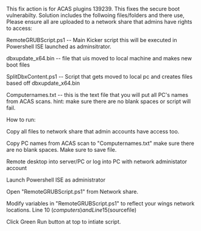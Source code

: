 This fix action is for ACAS plugins 139239. This fixes the secure boot vulnerabilty.
Solution includes the follwoing files/folders and there use, Please ensure all are uploaded to a network share that admins have rights to access:

RemoteGRUBScript.ps1 -- Main Kicker script this will be executed in Powershell ISE launched as adminsitrator.

dbxupdate_x64.bin -- file that uis moved to local machine and makes new boot files

SplitDbxContent.ps1 -- Script that gets moved to local pc and creates files based off dbxupdate_x64.bin

Computernames.txt -- this is the text file that you will put all PC's names from ACAS scans. hint: make sure there are no blank spaces or script will fail.


How to run:

Copy all files to network share that admin accounts have access too.


Copy PC names from ACAS scan to "Computernames.txt" make sure there are no blank spaces. Make sure to save file.


Remote desktop into server/PC or log into PC with network administator account


Launch Powershell ISE as administrator


Open "RemoteGRUBScript.ps1" from Network share.


Modify variables in "RemoteGRUBScript.ps1" to reflect your wings network locations. Line 10 ($computers) and Line 15 ($sourcefile)


Click Green Run button at top to intiate script.


